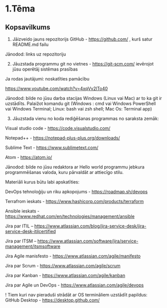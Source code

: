 # 1.Tēma
## Kopsavilkums
1. Jāizveido jauns repozitorijs GitHub - https://github.com/ , kurš satur README.md
failu

Jānodod: links uz repozitoriju

2. Jāuzstada programmu git no vietnes - https://git-scm.com/ ievērojot jūsu
operētāj sistēmas prasības

Ja rodas jautājumi: noskatīties pamācību

https://www.youtube.com/watch?v=4xqVv2lTo40

Jānodod: bilde no jūsu darba stacijas Windows (Linux vai Mac) ar to ka git ir uzstādīts.
Palaižot komandu git (Windows : cmd vai Windows PowerShell vai Windows Terminal;
Linux: bash vai zsh shell; Mac Os: Terminal app)

3. Jāuzstada vienu no koda rediģēšanas programmas no saraksta zemāk:

Visual studio code - https://code.visualstudio.com/

Notepad++ - https://notepad-plus-plus.org/downloads/

Sublime Text - https://www.sublimetext.com/

Atom - https://atom.io/

Jānodod: bilde no jūsu redaktora ar Hello world programmu jebkura programmēšanas
valoda, kuru pārvaldāt ar attiecīgo stilu.
 
Materiāli kurus būtu labi apskatīties:

DevOps tehnoloģiju un riku apkopojums - https://roadmap.sh/devops

Terrafrom ieskats - https://www.hashicorp.com/products/terraform

Ansible ieskats - https://www.redhat.com/en/technologies/management/ansible

Jira par ITIL – https://www.atlassian.com/blog/jira-service-desk/jira-service-desk-itilcertified

Jira par ITSM – https://www.atlassian.com/software/jira/service-management/itsmsoftware
 
Jira Agile manisfesto - https://www.atlassian.com/agile/manifesto

Jira par Scrum - https://www.atlassian.com/agile/scrum

Jira par Kanban - https://www.atlassian.com/agile/kanban

Jira par Agile un DevOps - https://www.atlassian.com/agile/devops


! Tiem kuri nav pieraduši strādāt ar OS termināliem uzstādīt papildus:
GitHub Desktop - https://desktop.github.com/